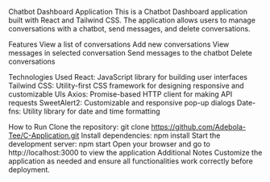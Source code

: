 Chatbot Dashboard Application
This is a Chatbot Dashboard application built with React and Tailwind CSS. The application allows users to manage conversations with a chatbot, send messages, and delete conversations.

Features
View a list of conversations
Add new conversations
View messages in selected conversation
Send messages to the chatbot
Delete conversations

Technologies Used
React: JavaScript library for building user interfaces
Tailwind CSS: Utility-first CSS framework for designing responsive and customizable UIs
Axios: Promise-based HTTP client for making API requests
SweetAlert2: Customizable and responsive pop-up dialogs
Date-fns: Utility library for date and time formatting

How to Run
Clone the repository: git clone https://github.com/Adebola-Tee/C-Application.git
Install dependencies: npm install
Start the development server: npm start
Open your browser and go to http://localhost:3000 to view the application
Additional Notes
Customize the application as needed and ensure all functionalities work correctly before deployment.
